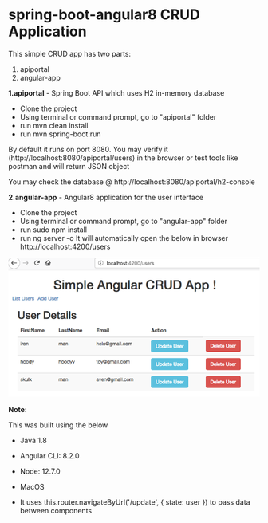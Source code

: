 # spring-boot-angular8 CRUD Application
This simple CRUD app has two parts:
1. apiportal
2. angular-app

**1.apiportal** - Spring Boot API which uses H2 in-memory database
- Clone the project
- Using terminal or command prompt, go to "apiportal" folder
- run mvn clean install
- run mvn spring-boot:run

By default it runs on port 8080.
You may verify it (http://localhost:8080/apiportal/users) in the browser or test tools like postman and will return JSON object

You may check the database @ http://localhost:8080/apiportal/h2-console

**2.angular-app** - Angular8 application for the user interface
- Clone the project
- Using terminal or command prompt, go to "angular-app" folder
- run sudo npm install
- run ng server -o
It will automatically open the below in browser
http://localhost:4200/users

![alt text](https://github.com/sopa233/spring-boot-angular8/blob/master/angular-app/src/assets/crud-img.png)

**Note:**

This was built using the below
- Java 1.8
- Angular CLI: 8.2.0
- Node: 12.7.0
- MacOS

- It uses this.router.navigateByUrl('/update', { state: user }) to pass data between components


